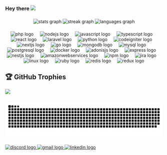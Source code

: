 ### Hey there <img src="https://media.giphy.com/media/hvRJCLFzcasrR4ia7z/giphy.gif" width="25px" >

###

<div align="center">
  <img src="https://github-readme-stats.vercel.app/api?username=eyupinann&hide_title=false&hide_rank=false&show_icons=true&include_all_commits=true&count_private=true&disable_animations=false&theme=dracula&locale=en&hide_border=false" height="200" alt="stats graph"  />
  <img src="https://streak-stats.demolab.com?user=eyupinann&locale=en&mode=daily&theme=dracula&hide_border=false&border_radius=5" height="146" alt="streak graph"  />
  <img src="https://github-readme-stats.vercel.app/api/top-langs?username=eyupinann&locale=en&hide_title=false&layout=compact&card_width=320&langs_count=7&theme=dracula&hide_border=false" height="147" alt="languages graph"  />
</div>


###

<div align="center">
  <img src="https://cdn.jsdelivr.net/gh/devicons/devicon/icons/php/php-original.svg" height="54" alt="php logo"  />
  <img width="12" />
  <img src="https://cdn.jsdelivr.net/gh/devicons/devicon/icons/nodejs/nodejs-original.svg" height="54" alt="nodejs logo"  />
  <img width="12" />
  <img src="https://cdn.jsdelivr.net/gh/devicons/devicon/icons/javascript/javascript-original.svg" height="54" alt="javascript logo"  />
  <img width="12" />
  <img src="https://cdn.jsdelivr.net/gh/devicons/devicon/icons/typescript/typescript-original.svg" height="54" alt="typescript logo"  />
  <img width="12" />
  <img src="https://cdn.jsdelivr.net/gh/devicons/devicon/icons/react/react-original.svg" height="54" alt="react logo"  />
  <img width="12" />
  <img src="https://cdn.simpleicons.org/laravel/FF2D20" height="54" alt="laravel logo"  />
  <img width="12" />
  <img src="https://cdn.jsdelivr.net/gh/devicons/devicon/icons/python/python-original.svg" height="54" alt="python logo"  />
  <img width="12" />
  <img src="https://cdn.jsdelivr.net/gh/devicons/devicon/icons/codeigniter/codeigniter-plain.svg" height="54" alt="codeigniter logo"  />
  <img width="12" />
   <img src="https://skillicons.dev/icons?i=nextjs" height=54" alt="nextjs logo"  />
  <img width="12" />
  <img src="https://cdn.jsdelivr.net/gh/devicons/devicon/icons/go/go-original.svg" height="30" alt="go logo"  />
  <img width="12" />
  <img src="https://cdn.jsdelivr.net/gh/devicons/devicon/icons/mongodb/mongodb-original.svg" height="54" alt="mongodb logo"  />
  <img width="12" />
  <img src="https://cdn.jsdelivr.net/gh/devicons/devicon/icons/mysql/mysql-original.svg" height="54" alt="mysql logo"  />
  <img width="12" />
  <img src="https://cdn.jsdelivr.net/gh/devicons/devicon/icons/postgresql/postgresql-original.svg" height="54" alt="postgresql logo"  />
  <img width="12" />
  <img src="https://cdn.jsdelivr.net/gh/devicons/devicon/icons/docker/docker-original.svg" height="54" alt="docker logo"  />
  <img width="12" />
  <img src="https://cdn.jsdelivr.net/gh/devicons/devicon/icons/adonisjs/adonisjs-original.svg" height="54" alt="adonisjs logo"  />
  <img width="12" />
  <img src="https://uxwing.com/wp-content/themes/uxwing/download/brands-and-social-media/express-js-icon.png" height="54" alt="express logo"  />
  <img width="12" />
   <img src="https://cdn.simpleicons.org/nestjs/E0234E" height="54" alt="nestjs logo"  />
  <img width="12" />
  <img src="https://skillicons.dev/icons?i=aws" height="54" alt="amazonwebservices logo"  />
  <img width="12" />
  <img src="https://cdn.jsdelivr.net/gh/devicons/devicon/icons/npm/npm-original-wordmark.svg" height="54" alt="npm logo"  />
  <img width="12" />
  <img src="https://cdn.jsdelivr.net/gh/devicons/devicon/icons/jira/jira-original.svg" height="54" alt="jira logo"  />
  <img width="12" />
  <img src="https://cdn.jsdelivr.net/gh/devicons/devicon/icons/linux/linux-original.svg" height="54" alt="linux logo"  />
  <img width="12" />
  <img src="https://cdn.jsdelivr.net/gh/devicons/devicon/icons/ruby/ruby-original.svg" height="54" alt="ruby logo"  />
  <img width="12" />
  <img src="https://cdn.jsdelivr.net/gh/devicons/devicon/icons/redis/redis-original.svg" height="54" alt="redis logo"  />
  <img width="12" />
  <img src="https://cdn.jsdelivr.net/gh/devicons/devicon/icons/redux/redux-original.svg" height="54" alt="redux logo"  />
</div>

## 🏆 GitHub Trophies
![](https://github-profile-trophy.vercel.app/?username=eyupinann&theme=onedark&no-frame=true&no-bg=false&margin-w=4)

###


<img src="https://raw.githubusercontent.com/eyupinann/eyupinann/output/snake.svg" alt="Snake animation" />


###

<div align="left">
  <a href="https://discordlookup.com/user/377132645429280768" target="_blank">
    <img src="https://img.shields.io/static/v1?message=Discord&logo=discord&label=&color=7289DA&logoColor=white&labelColor=&style=for-the-badge" height="35" alt="discord logo"  />
  </a>
  <a href="mailto:eyupinan08@gmail.com" target="_blank">
    <img src="https://img.shields.io/static/v1?message=Gmail&logo=gmail&label=&color=D14836&logoColor=white&labelColor=&style=for-the-badge" height="35" alt="gmail logo"  />
  </a>
  <a href="https://www.linkedin.com/in/eyup-inan/" target="_blank">
    <img src="https://img.shields.io/static/v1?message=LinkedIn&logo=linkedin&label=&color=0077B5&logoColor=white&labelColor=&style=for-the-badge" height="35" alt="linkedin logo"  />
  </a>
</div>

###
